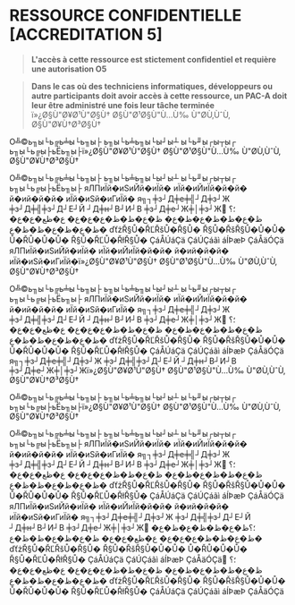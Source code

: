 # RESSOURCE CONFIDENTIELLE [ACCREDITATION 5]

>**L'accès à cette ressource est stictement confidentiel et requière une autorisation O5**

>**Dans le cas où des techniciens informatiques, développeurs ou autre participants doit avoir accès à cette ressource, un PAC-A doit leur être administré une fois leur tâche terminée**
ï»¿Ø§Ù"Ø¥Ø¹Ù"Ø§Ù† Ø§Ù"Ø¹Ø§Ù"Ù…Ù‰ Ù"ØÙ‚ÙˆÙ‚ Ø§Ù"Ø¥Ù†Ø³Ø§Ù†

О╩©ь╖ы└ь╔ь╧ы└ь╖ы├ ь╖ы└ь╧ь╖ы└ы┘ы┴ ы└ь╜ы┌ы┬ы┌ ь╖ы└ь╔ы├ьЁь╖ы├ï»¿Ø§Ù"Ø¥Ø¹Ù"Ø§Ù† Ø§Ù"Ø¹Ø§Ù"Ù…Ù‰ Ù"ØÙ‚ÙˆÙ‚ Ø§Ù"Ø¥Ù†Ø³Ø§Ù†

О╩©ь╖ы└ь╔ь╧ы└ь╖ы├ ь╖ы└ь╧ь╖ы└ы┘ы┴ ы└ь╜ы┌ы┬ы┌ ь╖ы└ь╔ы├ьЁь╖ы├
яЛПиЇй�иЅиЙй�иЇй� иЇй�иЙиЇй�й�й� й�ий�й�й� иЇй�иЅй�иГиЇй�
я╗┐╪з┘Д╪е╪╣┘Д╪з┘Ж ╪з┘Д╪╣╪з┘Д┘Е┘Й ┘Д╪н┘В┘И┘В ╪з┘Д╪е┘Ж╪│╪з┘Ж
ُ؛؟ظ�ع�ظ�ظ�ع�ظ�ع� ظ�ع�ظ�ظ�ع�ع�ع� ع�ظع�ع�ع� ظ�ع�ظ�ع�ظ�ظ�ع�
ďťżŘ§Ů�ŘĽŘšŮ�Ř§Ů� Ř§Ů�ŘšŘ§Ů�Ů�Ů� Ů�ŘŮ�Ů�Ů� Ř§Ů�ŘĽŮ�ŘłŘ§Ů�
ÇáÅÚáÇä ÇáÚÇáãì áÍÞæÞ ÇáÅäÓÇä
яЛПиЇй�иЅиЙй�иЇй� иЇй�иЙиЇй�й�й� й�ий�й�й� иЇй�иЅй�иГиЇй�ï»¿Ø§Ù"Ø¥Ø¹Ù"Ø§Ù† Ø§Ù"Ø¹Ø§Ù"Ù…Ù‰ Ù"ØÙ‚ÙˆÙ‚ Ø§Ù"Ø¥Ù†Ø³Ø§Ù†

О╩©ь╖ы└ь╔ь╧ы└ь╖ы├ ь╖ы└ь╧ь╖ы└ы┘ы┴ ы└ь╜ы┌ы┬ы┌ ь╖ы└ь╔ы├ьЁь╖ы├
яЛПиЇй�иЅиЙй�иЇй� иЇй�иЙиЇй�й�й� й�ий�й�й� иЇй�иЅй�иГиЇй�
я╗┐╪з┘Д╪е╪╣┘Д╪з┘Ж ╪з┘Д╪╣╪з┘Д┘Е┘Й ┘Д╪н┘В┘И┘В ╪з┘Д╪е┘Ж╪│╪з┘Ж
ُ؛؟ظ�ع�ظ�ظ�ع�ظ�ع� ظ�ع�ظ�ظ�ع�ع�ع� ع�ظع�ع�ع� ظ�ع�ظ�ع�ظ�ظ�ع�
ďťżŘ§Ů�ŘĽŘšŮ�Ř§Ů� Ř§Ů�ŘšŘ§Ů�Ů�Ů� Ů�ŘŮ�Ů�Ů� Ř§Ů�ŘĽŮ�ŘłŘ§Ů�
ÇáÅÚáÇä ÇáÚÇáãì áÍÞæÞ ÇáÅäÓÇä
я╗┐╪з┘Д╪е╪╣┘Д╪з┘Ж ╪з┘Д╪╣╪з┘Д┘Е┘Й ┘Д╪н┘В┘И┘В ╪з┘Д╪е┘Ж╪│╪з┘Жï»¿Ø§Ù"Ø¥Ø¹Ù"Ø§Ù† Ø§Ù"Ø¹Ø§Ù"Ù…Ù‰ Ù"ØÙ‚ÙˆÙ‚ Ø§Ù"Ø¥Ù†Ø³Ø§Ù†

О╩©ь╖ы└ь╔ь╧ы└ь╖ы├ ь╖ы└ь╧ь╖ы└ы┘ы┴ ы└ь╜ы┌ы┬ы┌ ь╖ы└ь╔ы├ьЁь╖ы├ï»¿Ø§Ù"Ø¥Ø¹Ù"Ø§Ù† Ø§Ù"Ø¹Ø§Ù"Ù…Ù‰ Ù"ØÙ‚ÙˆÙ‚ Ø§Ù"Ø¥Ù†Ø³Ø§Ù†

О╩©ь╖ы└ь╔ь╧ы└ь╖ы├ ь╖ы└ь╧ь╖ы└ы┘ы┴ ы└ь╜ы┌ы┬ы┌ ь╖ы└ь╔ы├ьЁь╖ы├
яЛПиЇй�иЅиЙй�иЇй� иЇй�иЙиЇй�й�й� й�ий�й�й� иЇй�иЅй�иГиЇй�
я╗┐╪з┘Д╪е╪╣┘Д╪з┘Ж ╪з┘Д╪╣╪з┘Д┘Е┘Й ┘Д╪н┘В┘И┘В ╪з┘Д╪е┘Ж╪│╪з┘Ж
ُ؛؟ظ�ع�ظ�ظ�ع�ظ�ع� ظ�ع�ظ�ظ�ع�ع�ع� ع�ظع�ع�ع� ظ�ع�ظ�ع�ظ�ظ�ع�
ďťżŘ§Ů�ŘĽŘšŮ�Ř§Ů� Ř§Ů�ŘšŘ§Ů�Ů�Ů� Ů�ŘŮ�Ů�Ů� Ř§Ů�ŘĽŮ�ŘłŘ§Ů�
ÇáÅÚáÇä ÇáÚÇáãì áÍÞæÞ ÇáÅäÓÇä
яЛПиЇй�иЅиЙй�иЇй� иЇй�иЙиЇй�й�й� й�ий�й�й� иЇй�иЅй�иГиЇй�
я╗┐╪з┘Д╪е╪╣┘Д╪з┘Ж ╪з┘Д╪╣╪з┘Д┘Е┘Й ┘Д╪н┘В┘И┘В ╪з┘Д╪е┘Ж╪│╪з┘Ж
ُ؛؟ظ�ع�ظ�ظ�ع�ظ�ع� ظ�ع�ظ�ظ�ع�ع�ع� ع�ظع�ع�ع� ظ�ع�ظ�ع�ظ�ظ�ع�
ďťżŘ§Ů�ŘĽŘšŮ�Ř§Ů� Ř§Ů�ŘšŘ§Ů�Ů�Ů� Ů�ŘŮ�Ů�Ů� Ř§Ů�ŘĽŮ�ŘłŘ§Ů�
ÇáÅÚáÇä ÇáÚÇáãì áÍÞæÞ ÇáÅäÓÇä
ُ؛؟ظ�ع�ظ�ظ�ع�ظ�ع� ظ�ع�ظ�ظ�ع�ع�ع� ع�ظع�ع�ع� ظ�ع�ظ�ع�ظ�ظ�ع�
ďťżŘ§Ů�ŘĽŘšŮ�Ř§Ů� Ř§Ů�ŘšŘ§Ů�Ů�Ů� Ů�ŘŮ�Ů�Ů� Ř§Ů�ŘĽŮ�ŘłŘ§Ů�
ÇáÅÚáÇä ÇáÚÇáãì áÍÞæÞ ÇáÅäÓÇä
